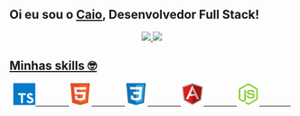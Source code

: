 ## Oi eu sou o <a href="https://github.com/caiorodr">Caio</a>, Desenvolvedor Full Stack!

<div align="center">
  <a href="https://github.com/caiorodr">
  <img height="160em" src="https://github-readme-stats.vercel.app/api?username=caiorodr&show_icons=true&theme=dark&include_all_commits=true&count_private=true"/>
  <img height="160em" src="https://github-readme-stats.vercel.app/api/top-langs/?username=caiorodr&layout=compact&langs_count=7&theme=dark"/>
</div>
  
 ## Minhas skills :nerd_face:
  
  <div align="center">
  <img height="40" src="https://raw.githubusercontent.com/devicons/devicon/master/icons/typescript/typescript-plain.svg">
  &nbsp;&nbsp;&nbsp;&nbsp;&nbsp;&nbsp;&nbsp;&nbsp;&nbsp;&nbsp;&nbsp;&nbsp;&nbsp;
  <img  height="40" src="https://raw.githubusercontent.com/devicons/devicon/master/icons/html5/html5-original.svg">
  &nbsp;&nbsp;&nbsp;&nbsp;&nbsp;&nbsp;&nbsp;&nbsp;&nbsp;&nbsp;&nbsp;&nbsp;&nbsp;
  <img  height="40" src="https://raw.githubusercontent.com/devicons/devicon/master/icons/css3/css3-original.svg">
  &nbsp;&nbsp;&nbsp;&nbsp;&nbsp;&nbsp;&nbsp;&nbsp;&nbsp;&nbsp;&nbsp;&nbsp;&nbsp;
  <img height="40"  src="https://raw.githubusercontent.com/devicons/devicon/master/icons/angularjs/angularjs-original.svg">
  &nbsp;&nbsp;&nbsp;&nbsp;&nbsp;&nbsp;&nbsp;&nbsp;&nbsp;&nbsp;&nbsp;&nbsp;&nbsp;
  <img height="40"src="https://raw.githubusercontent.com/devicons/devicon/master/icons/nodejs/nodejs-original.svg">
  &nbsp;&nbsp;&nbsp;&nbsp;&nbsp;&nbsp;&nbsp;&nbsp;&nbsp;&nbsp;&nbsp;&nbsp;&nbsp;
   
 </div> 
